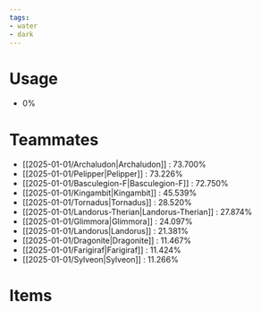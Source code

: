 ```yaml
---
tags:
- water
- dark
---
```

# Usage
- 0%
# Teammates
- [[2025-01-01/Archaludon|Archaludon]] : 73.700%
- [[2025-01-01/Pelipper|Pelipper]] : 73.226%
- [[2025-01-01/Basculegion-F|Basculegion-F]] : 72.750%
- [[2025-01-01/Kingambit|Kingambit]] : 45.539%
- [[2025-01-01/Tornadus|Tornadus]] : 28.520%
- [[2025-01-01/Landorus-Therian|Landorus-Therian]] : 27.874%
- [[2025-01-01/Glimmora|Glimmora]] : 24.097%
- [[2025-01-01/Landorus|Landorus]] : 21.381%
- [[2025-01-01/Dragonite|Dragonite]] : 11.467%
- [[2025-01-01/Farigiraf|Farigiraf]] : 11.424%
- [[2025-01-01/Sylveon|Sylveon]] : 11.266%
# Items
